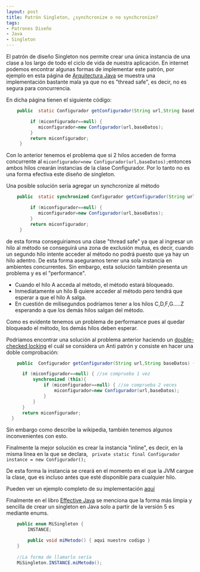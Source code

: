 ```yaml
---
layout: post
title: Patrón Singleton, ¿synchcronize o no synchcronize?
tags:
- Patrones Diseño
- Java
- Singleton
---
```


El patrón de diseño Singleton nos permite crear una única instancia de una clase a los largo de todo el ciclo de vida de nuestra aplicación. En internet podemos encontrar algunas formas de implementar este patrón, por ejemplo en esta página de [Arquitectura Java](http://www.arquitecturajava.com/ejemplo-de-java-singleton-patrones-classloaders/) se muestra una implementación bastante mala ya que no es "thread safe", es decir, no es segura para concurrencia.

En dicha página tienen el siguiente código:

```java
    public  static Configurador getConfigurador(String url,String baseDatos) {

         if (miconfigurador==null) {
            miconfigurador=new Configurador(url,baseDatos);
         }
         return miconfigurador;
     }
```

Con lo anterior tenemos el problema que si 2 hilos acceden de forma concurrente al ``miconfigurador=new Configurador(url,baseDatos);``entonces ambos hilos crearán instancias de la clase Configurador. Por lo tanto no es una forma efectiva este diseño de singleton.

Una posible solución sería agregar un synchcronize al método 

```java
    public  static synchronized Configurador getConfigurador(String url,String baseDatos) {

         if (miconfigurador==null) {
            miconfigurador=new Configurador(url,baseDatos);
         }
         return miconfigurador;
     }
```
  
  de esta forma conseguiriamos una clase "thread safe" ya que al ingresar un hilo al método se conseguirá una zona de exclusión mutua, es decir, cuando un segundo hilo intente acceder al método no podrá puesto que ya hay un hilo adentro. De esta forma aseguramos tener una sola instancia en ambientes concurrentes. Sin embargo, esta solución también presenta un problema y es el "performance".
  
  * Cuando el hilo A acceda al método, el método estará bloqueado.
  * Inmediatamente un hilo B quiere acceder al método pero tendrá que esperar a que el hilo A salga.
  * En cuestión de milisegundos podríamos tener a los hilos C,D,F,G.....Z esperando a que los demás hilos salgan del método.
  
  Como es evidente tenemos un problema de performance pues al quedar bloqueado el método, los demás hilos deben esperar.
  
  Podríamos encontrar una solución al problema anterior haciendo un [double-checked locking]("https://en.wikipedia.org/wiki/Double-checked_locking#Usage_in_Java) el cuál se considera un Anti patrón y consiste en hacer una doble comprobación:
  
  ```java
      public  Configurador getConfigurador(String url,String baseDatos) {

        if (miconfigurador==null) { //se comprueba 1 vez
            synchronized (this){
                if (miconfigurador==null) { //se comprueba 2 veces
                    miconfigurador=new Configurador(url,baseDatos);
                }
            }
        }
        return miconfigurador;
    }
```

Sin embargo como describe la wikipedia, también tenemos algunos inconvenientes con esto.

Finalmente la mejor solución es crear la instancia "inline", es decir, en la misma linea en la que se declara,
`` private static final Configurador instance = new Configurador();``

De esta forma la instancia se creará en el momento en el que la JVM cargue la clase, que es incluso antes que esté disponible para cualquier hilo.

Pueden ver un ejemplo completo de su implementación [aquí](https://github.com/iluwatar/java-design-patterns/blob/master/singleton/src/main/java/com/iluwatar/singleton/IvoryTower.java)

Finalmente en el libro [Effective Java](http://www.amazon.com/Effective-Java-Edition-Joshua-Bloch/dp/0321356683) se menciona que la forma más limpia y sencilla de crear un singleton en Java solo a partir de la versión 5 es mediante enums.

```java
    public enum MiSingleton {
        INSTANCE;

        public void miMetodo() { aqui nuestro codigo }
    }
    
    //La forma de llamarlo sería
    MiSingleton.INSTANCE.miMetodo();
```

